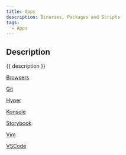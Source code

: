 ```yaml
---
title: Apps
description: Binaries, Packages and Scripts
tags:
  - Apps
---
```


## Description

{{ description }}

<div class="outter-container">
    <div class="item-00"><a href="browsers/"><p>Browsers</p></a></div>
    <div class="item-00"><a href="git/"><p>Git</p></a></div>
    <div class="item-00"><a href="hyper/"><p>Hyper</p></a></div>
    <div class="item-00"><a href="konsole/"><p>Konsole</p></a></div>
    <div class="item-00"><a href="storybook/"><p>Storybook</p></a></div>  
    <div class="item-00"><a href="vim/"><p>Vim</p></a></div>
    <div class="item-00"><a href="vscode/"><p>VSCode</p></a></div>  
</div>
